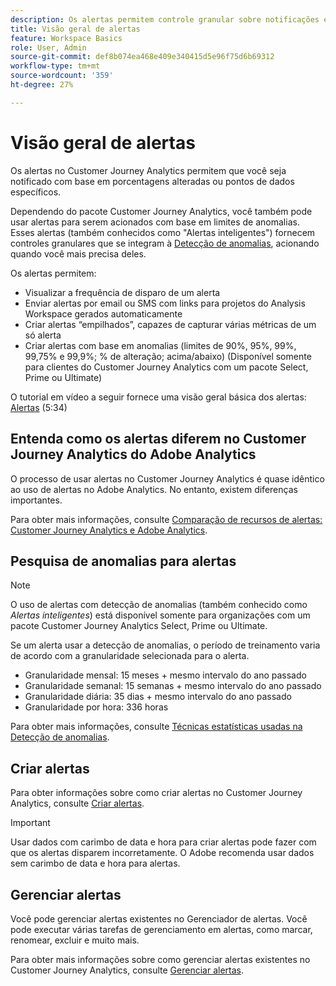 ```yaml
---
description: Os alertas permitem controle granular sobre notificações e integração com a detecção de anomalias.
title: Visão geral de alertas
feature: Workspace Basics
role: User, Admin
source-git-commit: def8b074ea468e409e340415d5e96f75d6b69312
workflow-type: tm+mt
source-wordcount: '359'
ht-degree: 27%

---
```


# Visão geral de alertas

Os alertas no Customer Journey Analytics permitem que você seja notificado com base em porcentagens alteradas ou pontos de dados específicos.

Dependendo do pacote Customer Journey Analytics, você também pode usar alertas para serem acionados com base em limites de anomalias. Esses alertas (também conhecidos como &quot;Alertas inteligentes&quot;) fornecem controles granulares que se integram à [Detecção de anomalias](/help/analysis-workspace/c-anomaly-detection/anomaly-detection.md), acionando quando você mais precisa deles.

Os alertas permitem:

* Visualizar a frequência de disparo de um alerta
* Enviar alertas por email ou SMS com links para projetos do Analysis Workspace gerados automaticamente
* Criar alertas “empilhados”, capazes de capturar várias métricas de um só alerta
* Criar alertas com base em anomalias (limites de 90%, 95%, 99%, 99,75% e 99,9%; % de alteração; acima/abaixo) (Disponível somente para clientes do Customer Journey Analytics com um pacote Select, Prime ou Ultimate)

O tutorial em vídeo a seguir fornece uma visão geral básica dos alertas: [Alertas](https://experienceleague.adobe.com/docs/analytics-learn/tutorials/data-science/intelligent-alerts.html?lang=pt-BR) (5:34)

## Entenda como os alertas diferem no Customer Journey Analytics do Adobe Analytics

O processo de usar alertas no Customer Journey Analytics é quase idêntico ao uso de alertas no Adobe Analytics. No entanto, existem diferenças importantes.

Para obter mais informações, consulte [Comparação de recursos de alertas: Customer Journey Analytics e Adobe Analytics](/help/components/c-intelligent-alerts/alerts-feature-comparison.md).

## Pesquisa de anomalias para alertas

>[!NOTE]
>
>O uso de alertas com detecção de anomalias (também conhecido como _Alertas inteligentes_) está disponível somente para organizações com um pacote Customer Journey Analytics Select, Prime ou Ultimate.

Se um alerta usar a detecção de anomalias, o período de treinamento varia de acordo com a granularidade selecionada para o alerta.

* Granularidade mensal: 15 meses + mesmo intervalo do ano passado
* Granularidade semanal: 15 semanas + mesmo intervalo do ano passado
* Granularidade diária: 35 dias + mesmo intervalo do ano passado
* Granularidade por hora: 336 horas

Para obter mais informações, consulte [Técnicas estatísticas usadas na Detecção de anomalias](/help/analysis-workspace/c-anomaly-detection/statistics-anomaly-detection.md).

## Criar alertas

Para obter informações sobre como criar alertas no Customer Journey Analytics, consulte [Criar alertas](/help/components/c-intelligent-alerts/alert-builder.md).

>[!IMPORTANT]
>
>Usar dados com carimbo de data e hora para criar alertas pode fazer com que os alertas disparem incorretamente. O Adobe recomenda usar dados sem carimbo de data e hora para alertas.

## Gerenciar alertas

Você pode gerenciar alertas existentes no Gerenciador de alertas. Você pode executar várias tarefas de gerenciamento em alertas, como marcar, renomear, excluir e muito mais.

Para obter mais informações sobre como gerenciar alertas existentes no Customer Journey Analytics, consulte [Gerenciar alertas](/help/components/c-intelligent-alerts/alert-manager.md).

